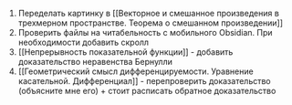1. Переделать картинку в [[Векторное и смешанное произведения в трехмерном пространстве. Теорема о смешанном произведении]]
2. Проверить файлы на читабельность с мобильного Obsidian. При необходимости добавить скролл
3. [[Непрерывность показательной функции]] - добавить доказательство неравенства Бернулли
4. [[Геометрический смысл дифференцируемости. Уравнение касательной. Дифференциал]] - перепроверить доказательство (объясните мне его) + стоит расписать обратное доказательство